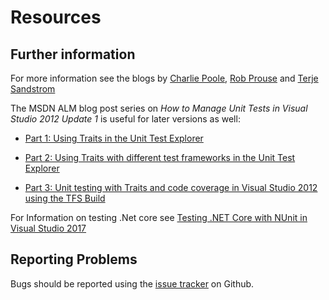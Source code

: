 # Resources

## Further information

For more information see the blogs by [Charlie Poole](http://nunit.com/blogs/), [Rob Prouse](http://www.alteridem.net/) and [Terje Sandstrom](http://hermit.no)

The MSDN ALM blog post series on _How to Manage Unit Tests in Visual Studio 2012 Update 1_ is useful for later versions as well:

* [Part 1: Using Traits in the Unit Test Explorer](https://devblogs.microsoft.com/devops/how-to-manage-unit-tests-in-visual-studio-2012-update-1-part-1using-traits-in-the-unit-test-explorer/)

* [Part 2: Using Traits with different test frameworks in the Unit Test Explorer](https://devblogs.microsoft.com/devops/part-2using-traits-with-different-test-frameworks-in-the-unit-test-explorer/)

* [Part 3: Unit testing with Traits and code coverage in Visual Studio 2012 using the TFS Build](https://devblogs.microsoft.com/devops/part-3-unit-testing-with-traits-and-code-coverage-in-visual-studio-2012-using-the-tfs-build-and-the-new-nuget-adapter-approach/)

For Information on testing .Net core see  [Testing .NET Core with NUnit in Visual Studio 2017](http://www.alteridem.net/2017/05/04/test-net-core-nunit-vs2017/)

## Reporting Problems

Bugs should be reported using the [issue tracker](https://github.com/nunit/nunit3-vs-adapter/issues) on Github.
